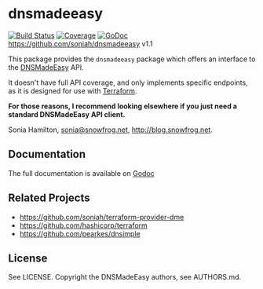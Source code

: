 # dnsmadeeasy

[![Build
Status](https://travis-ci.org/soniah/dnsmadeeasy.svg?branch=master)](https://travis-ci.org/soniah/dnsmadeeasy)
[![Coverage](http://gocover.io/_badge/github.com/soniah/dnsmadeeasy)](http://gocover.io/github.com/soniah/dnsmadeeasy)
[![GoDoc](https://godoc.org/github.com/soniah/dnsmadeeasy?status.png)](http://godoc.org/github.com/soniah/dnsmadeeasy)
https://github.com/soniah/dnsmadeeasy v1.1

This package provides the `dnsmadeeasy` package which offers an
interface to the [DNSMadeEasy](http://www.dnsmadeeasy.com/) API.

It doesn't have full API coverage, and only implements specific
endpoints, as it is designed for use with
[Terraform](https://github.com/hashicorp/terraform).

**For those reasons, I recommend looking elsewhere if you just need
a standard DNSMadeEasy API client.**

Sonia Hamilton, sonia@snowfrog.net, http://blog.snowfrog.net.

## Documentation

The full documentation is available on [Godoc](http://godoc.org/github.com/soniah/dnsmadeeasy)

## Related Projects

* https://github.com/soniah/terraform-provider-dme
* https://github.com/hashicorp/terraform
* https://github.com/pearkes/dnsimple

## License

See LICENSE. Copyright the DNSMadeEasy authors, see AUTHORS.md.
